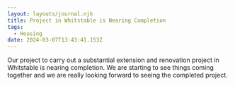 ```yaml
---
layout: layouts/journal.njk
title: Project in Whitstable is Nearing Completion
tags:
  - Housing
date: 2024-03-07T13:43:41.153Z
---
```

Our project to carry out a substantial extension and renovation project in Whitstable is nearing completion. We are starting to see things coming together and we are really looking forward to seeing the completed project.
